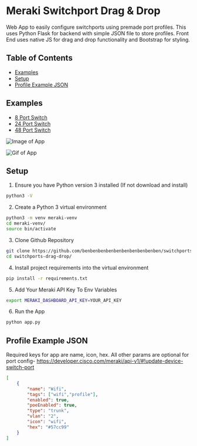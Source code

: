 # Meraki Switchport Drag & Drop 

Web App to easily configure switchports using premade port profiles. This uses Python Flask for backend with simple JSON file to store profiles. Front End uses native JS for drag and drop functionality and Bootstrap for styling.  

## Table of Contents
- [Examples](#examples)
- [Setup](#setup)
- [Profile Example JSON](#profile-example-json)


## Examples
- [8 Port Switch](/QBSB-S48U-VH7E)
- [24 Port Switch](/Q2EW-ATJ2-QFN3)
- [48 Port Switch](/QBSB-AU53-GZLN)

![Image of App]()

![Gif of App]()

## Setup
1. Ensure you have Python version 3 installed (If not download and install)
```bash
python3 -V
```
2. Create a Python 3 virtual environment
```bash
python3 -m venv meraki-venv
cd meraki-venv/
source bin/activate
```
3. Clone Github Repository
```bash
git clone https://github.com/benbenbenbenbenbenbenbenbenben/switchports-drag-drop.git
cd switchports-drag-drop/
```
4. Install project requirements into the virtual environment
```bash
pip install -r requirements.txt
```
5. Add Your Meraki API Key To Env Variables
```bash
export MERAKI_DASHBOARD_API_KEY=YOUR_API_KEY
```
6. Run the App
```bash
python app.py
```

## Profile Example JSON
Required keys for app are name, icon, hex. All other params are optional for port config- https://developer.cisco.com/meraki/api-v1/#!update-device-switch-port
```json
[
    {
        "name": "Wifi",
        "tags": ["wifi","profile"],
        "enabled": true,
        "poeEnabled": true,
        "type": "trunk",
        "vlan": "2",
        "icon": "wifi",
        "hex": "#57cc99"
    }
]
```